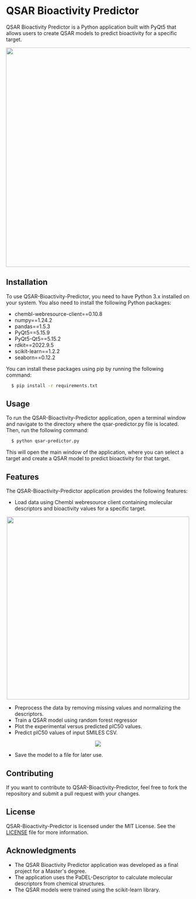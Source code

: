 # QSAR Bioactivity Predictor
QSAR Bioactivity Predictor is a Python application built with PyQt5 that allows users to create QSAR models to predict bioactivity for a specific target.

<p align="center"><img src="https://user-images.githubusercontent.com/86023602/229597174-c3f4e2b4-8c86-4a21-a025-9be3fbea6f6a.png" width="600px" /></p>

## Installation
To use QSAR-Bioactivity-Predictor, you need to have Python 3.x installed on your system. You also need to install the following Python packages:
- chembl-webresource-client==0.10.8
- numpy==1.24.2
- pandas==1.5.3
- PyQt5==5.15.9
- PyQt5-Qt5==5.15.2
- rdkit==2022.9.5
- scikit-learn==1.2.2
- seaborn==0.12.2

You can install these packages using pip by running the following command:
```sh
  $ pip install -r requirements.txt
```

## Usage
To run the QSAR-Bioactivity-Predictor application, open a terminal window and navigate to the directory where the qsar-predictor.py file is located. Then, run the following command:

```sh
  $ python qsar-predictor.py
```

This will open the main window of the application, where you can select a target and create a QSAR model to predict bioactivity for that target.

## Features
The QSAR-Bioactivity-Predictor application provides the following features:
- Load data using Chembl webresource client containing molecular descriptors and bioactivity values for a specific target.

<p align="center"><img src="https://user-images.githubusercontent.com/86023602/229595709-ad887bde-a643-4375-8611-030409be339a.png" width="500px" /></p>

- Preprocess the data by removing missing values and normalizing the descriptors.
- Train a QSAR model using random forest regressor
- Plot the experimental versus predicted pIC50 values.
- Predict pIC50 values of input SMILES CSV.
<p align="center"><img src="https://user-images.githubusercontent.com/86023602/229595826-02639cc3-57b2-434c-9213-31e778986699.png" /></p>

- Save the model to a file for later use.

## Contributing
If you want to contribute to QSAR-Bioactivity-Predictor, feel free to fork the repository and submit a pull request with your changes.

## License
QSAR-Bioactivity-Predictor is licensed under the MIT License. See the [LICENSE](https://github.com/AtilMohAmine/QSAR-Bioactivity-Predictor/blob/main/LICENCE) file for more information.

## Acknowledgments
- The QSAR Bioactivity Predictor application was developed as a final project for a Master's degree.
- The application uses the PaDEL-Descriptor to calculate molecular descriptors from chemical structures.
- The QSAR models were trained using the scikit-learn library.
